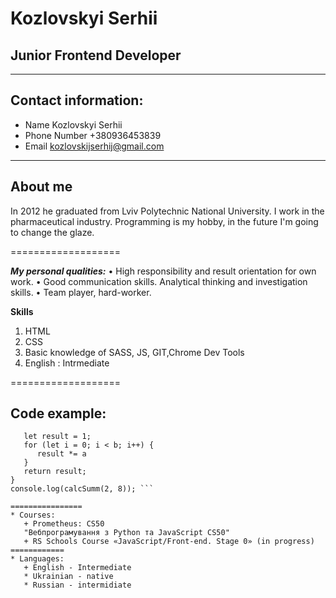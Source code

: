 # Kozlovskyi Serhii
## Junior Frontend Developer
***********
## Contact information:
* Name Kozlovskyi Serhii
* Phone Number +380936453839
* Email kozlovskijserhij@gmail.com
*********
## About me
In 2012 he graduated from Lviv Polytechnic National University. I work in the pharmaceutical industry. Programming is my hobby, in the future I'm going  to change the glaze. 

===================

***My personal qualities:***
•	High responsibility and result orientation for own work.
•	Good communication skills. Analytical thinking and investigation skills.
•	Team player, hard-worker.

**Skills** 
1. HTML
2. CSS
3. Basic knowledge of SASS, JS, GIT,Chrome Dev Tools
4. English : Intrmediate

===================
## Code example: 
``` Function calcSumm(a, b) {
   let result = 1;
   for (let i = 0; i < b; i++) {
      result *= a
   }
   return result;
}
console.log(calcSumm(2, 8)); ```

================
* Courses:
   + Prometheus: CS50
   "Вебпрограмування з Python та JavaScript CS50"
   + RS Schools Course «JavaScript/Front-end. Stage 0» (in progress)
============
* Languages:
   + English - Intermediate
   * Ukrainian - native
   * Russian - intermidiate
